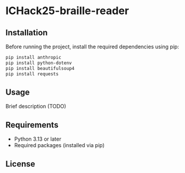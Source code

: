 # ICHack25-braille-reader

## Installation

Before running the project, install the required dependencies using pip:

```sh
pip install anthropic 
pip install python-dotenv 
pip install beautifulsoup4
pip install requests
```

## Usage

Brief description (TODO)


## Requirements
- Python 3.13 or later
- Required packages (installed via pip)

## License
